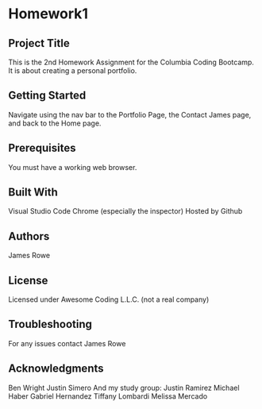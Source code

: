 # Homework1

## Project Title

This is the 2nd Homework Assignment for the Columbia Coding Bootcamp. It is about creating a personal portfolio.

## Getting Started

Navigate using the nav bar to the Portfolio Page, the Contact James page, and back to the Home page.

## Prerequisites

You must have a working web browser.

## Built With

Visual Studio Code
Chrome (especially the inspector)
Hosted by Github

## Authors

James Rowe

## License

Licensed under Awesome Coding L.L.C. (not a real company)

## Troubleshooting

For any issues contact James Rowe

## Acknowledgments

Ben Wright
Justin Simero
And my study group:
Justin Ramirez
Michael Haber
Gabriel Hernandez
Tiffany Lombardi
Melissa Mercado
